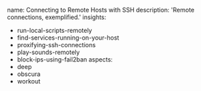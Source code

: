 name: Connecting to Remote Hosts with SSH
description: 'Remote connections, exemplified.'
insights:
  - run-local-scripts-remotely
  - find-services-running-on-your-host
  - proxifying-ssh-connections
  - play-sounds-remotely
  - block-ips-using-fail2ban
aspects:
  - deep
  - obscura
  - workout
